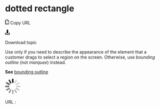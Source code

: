 # dotted rectangle

![Copy URL](media/dotted-rectangle/Copy.png)
Copy URL

![Download](media/dotted-rectangle/Download.png)

Download topic

Use
only if you need to describe the appearance of the element that a
customer drags to select a region on the screen. Otherwise, use *bounding outline* (not *marquee*) instead.

**See** [bounding outline](https://worldready.cloudapp.net/Styleguide/Read?id=2700&topicid=33410)

![In progress](media/dotted-rectangle/activity-large.gif)

URL :
